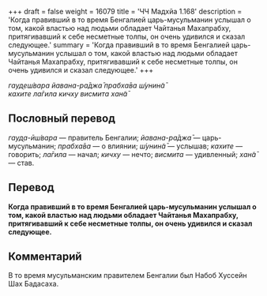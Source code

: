 +++
draft = false
weight = 16079
title = 'ЧЧ Мадхйа 1.168'
description = 'Когда правивший в то время Бенгалией царь-мусульманин услышал о том, какой властью над людьми обладает Чайтанья Махапрабху, притягивавший к себе несметные толпы, он очень удивился и сказал следующее.'
summary = 'Когда правивший в то время Бенгалией царь-мусульманин услышал о том, какой властью над людьми обладает Чайтанья Махапрабху, притягивавший к себе несметные толпы, он очень удивился и сказал следующее.'
+++

_гауд̣еш́вара йавана-ра̄джа̄ прабха̄ва ш́унин̃а̄  
кахите ла̄гила кичху висмита хан̃а̄_

## Пословный перевод

_гауд̣а_\-_ӣш́вара_ — правитель Бенгалии; _йавана_\-_ра̄джа̄_ — царь-мусульманин; _прабха̄ва_ — о влиянии; _ш́унин̃а̄_ — услышав; _кахите_ — говорить; _ла̄гила_ — начал; _кичху_ — нечто; _висмита_ — удивленный; _хан̃а̄_ — став.

## Перевод

**Когда правивший в то время Бенгалией царь-мусульманин услышал о том, какой властью над людьми обладает Чайтанья Махапрабху, притягивавший к себе несметные толпы, он очень удивился и сказал следующее.**

## Комментарий

В то время мусульманским правителем Бенгалии был Набоб Хуссейн Шах Бадасаха.
